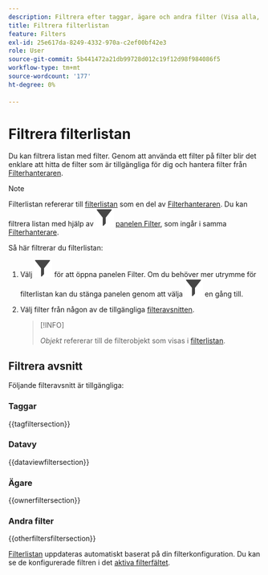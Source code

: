 ```yaml
---
description: Filtrera efter taggar, ägare och andra filter (Visa alla, Min, Delas med mig, Favoriter och Godkänd).
title: Filtrera filterlistan
feature: Filters
exl-id: 25e617da-8249-4332-970a-c2ef00bf42e3
role: User
source-git-commit: 5b441472a21db99728d012c19f12d98f984086f5
workflow-type: tm+mt
source-wordcount: '177'
ht-degree: 0%

---
```


# Filtrera filterlistan

Du kan filtrera listan med filter. Genom att använda ett filter på filter blir det enklare att hitta de filter som är tillgängliga för dig och hantera filter från [Filterhanteraren](manage-filters.md).

>[!NOTE]
>
>Filterlistan refererar till [filterlistan](manage-filters.md#filters-list) som en del av [Filterhanteraren](manage-filters.md). Du kan filtrera listan med hjälp av ![Filter](/help/assets/icons/Filter.svg) [panelen Filter](manage-filters.md#filter-panel), som ingår i samma [Filterhanterare](manage-filters.md).
>


Så här filtrerar du filterlistan:

1. Välj ![Filter](/help/assets/icons/Filter.svg) för att öppna panelen Filter. Om du behöver mer utrymme för filterlistan kan du stänga panelen genom att välja ![Filter](/help/assets/icons/Filter.svg) en gång till.
1. Välj filter från någon av de tillgängliga [filteravsnitten](#filter-sections).

   >[!INFO]
   >
   >*Objekt* refererar till de filterobjekt som visas i [filterlistan](manage-filters.md#filters-list).
   > 

## Filtrera avsnitt

Följande filteravsnitt är tillgängliga:

### Taggar

{{tagfiltersection}}

### Datavy

{{dataviewfiltersection}}

### Ägare

{{ownerfiltersection}}


### Andra filter

{{otherfiltersfiltersection}}


[Filterlistan](manage-filters.md#filters-list) uppdateras automatiskt baserat på din filterkonfiguration. Du kan se de konfigurerade filtren i det [aktiva filterfältet](manage-filters.md#active-filter-bar).
